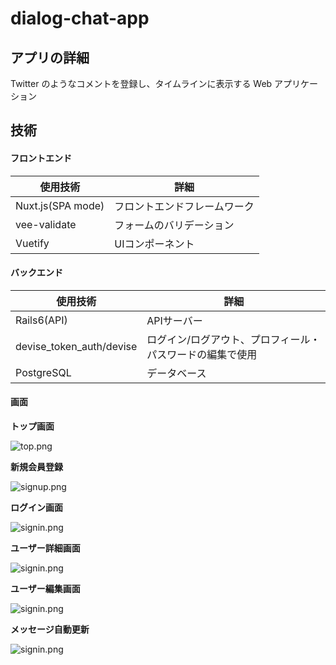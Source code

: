 # dialog-chat-app
## アプリの詳細
Twitter のようなコメントを登録し、タイムラインに表示する Web アプリケーション

## 技術
#### フロントエンド

|使用技術|詳細|
|-|-|
|Nuxt.js(SPA mode)|フロントエンドフレームワーク|
|vee-validate|フォームのバリデーション|
|Vuetify|UIコンポーネント|

#### バックエンド

|使用技術|詳細|
|-|-|
|Rails6(API)|APIサーバー|
|devise_token_auth/devise|ログイン/ログアウト、プロフィール・パスワードの編集で使用|
|PostgreSQL|データベース|

#### 画面
**トップ画面**

![top.png](https://qiita-image-store.s3.ap-northeast-1.amazonaws.com/0/321060/bd3a3d02-b078-16ff-6766-ee8d3cf114e2.png)

**新規会員登録**

![signup.png](https://qiita-image-store.s3.ap-northeast-1.amazonaws.com/0/321060/ac7f7e81-d9a7-52ec-25b4-2bea2588b341.png)

**ログイン画面**

![signin.png](https://qiita-image-store.s3.ap-northeast-1.amazonaws.com/0/321060/44aa9ac8-974e-f665-6c36-e7ef2c4195fd.png)

**ユーザー詳細画面**

![signin.png](https://qiita-image-store.s3.ap-northeast-1.amazonaws.com/0/321060/4c7eed9b-1452-9db8-b883-a699439205f0.png)

**ユーザー編集画面**

![signin.png](https://qiita-image-store.s3.ap-northeast-1.amazonaws.com/0/321060/b12a089e-f7ad-f1bb-a0b4-33dcfa107df8.png)

**メッセージ自動更新**

![signin.png](https://qiita-image-store.s3.ap-northeast-1.amazonaws.com/0/321060/01b76745-0b1a-ce0b-ed2c-71cf92989dcf.gif)


